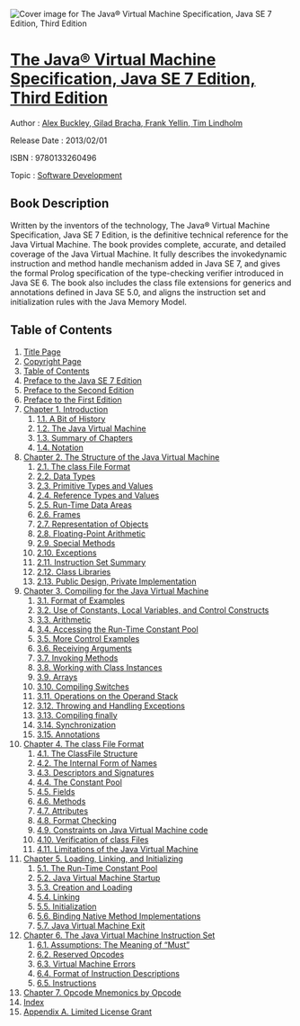 ![Cover image for The Java® Virtual Machine Specification, Java SE 7 Edition, Third Edition](https://imgdetail.ebookreading.net/cover/cover/software_development/EB9780133260496.jpg)

[The Java® Virtual Machine Specification, Java SE 7 Edition, Third Edition](https://ebookreading.net/view/book/The+Java%C2%AE+Virtual+Machine+Specification%2C+Java+SE+7+Edition%2C+Third+Edition-EB9780133260496_1.html "The Java® Virtual Machine Specification, Java SE 7 Edition, Third Edition")
====================================================================================================================

Author : [Alex Buckley](https://ebookreading.net/search/author/Alex+Buckley),[ Gilad Bracha](https://ebookreading.net/search/author/+Gilad+Bracha),[ Frank Yellin](https://ebookreading.net/search/author/+Frank+Yellin),[ Tim Lindholm](https://ebookreading.net/search/author/+Tim+Lindholm)

Release Date : 2013/02/01

ISBN : 9780133260496

Topic : [Software Development](https://ebookreading.net/search/category/software-development)

Book Description
-----------------

Written by the inventors of the technology, The Java® Virtual Machine Specification, Java SE 7 Edition, is the definitive technical reference for the Java Virtual Machine.
The book provides complete, accurate, and detailed coverage of the Java Virtual Machine. It fully describes the invokedynamic instruction and method handle mechanism added in Java SE 7, and gives the formal Prolog specification of the type-checking verifier introduced in Java SE 6. The book also includes the class file extensions for generics and annotations defined in Java SE 5.0, and aligns the instruction set and initialization rules with the Java Memory Model.
              
Table of Contents
-----------------

1. [Title Page](https://ebookreading.net/view/book/The+Java%C2%AE+Virtual+Machine+Specification%2C+Java+SE+7+Edition%2C+Third+Edition-EB9780133260496_2.html)
1. [Copyright Page](https://ebookreading.net/view/book/The+Java%C2%AE+Virtual+Machine+Specification%2C+Java+SE+7+Edition%2C+Third+Edition-EB9780133260496_3.html)
1. [Table of Contents](https://ebookreading.net/view/book/The+Java%C2%AE+Virtual+Machine+Specification%2C+Java+SE+7+Edition%2C+Third+Edition-EB9780133260496_4.html)
1. [Preface to the Java SE 7 Edition](https://ebookreading.net/view/book/The+Java%C2%AE+Virtual+Machine+Specification%2C+Java+SE+7+Edition%2C+Third+Edition-EB9780133260496_5.html)
1. [Preface to the Second Edition](https://ebookreading.net/view/book/The+Java%C2%AE+Virtual+Machine+Specification%2C+Java+SE+7+Edition%2C+Third+Edition-EB9780133260496_6.html)
1. [Preface to the First Edition](https://ebookreading.net/view/book/The+Java%C2%AE+Virtual+Machine+Specification%2C+Java+SE+7+Edition%2C+Third+Edition-EB9780133260496_7.html)
1. [Chapter 1. Introduction](https://ebookreading.net/view/book/The+Java%C2%AE+Virtual+Machine+Specification%2C+Java+SE+7+Edition%2C+Third+Edition-EB9780133260496_8.html)
    1. [1.1. A Bit of History](https://ebookreading.net/view/book/The+Java%C2%AE+Virtual+Machine+Specification%2C+Java+SE+7+Edition%2C+Third+Edition-EB9780133260496_9.html#ch01lev1sec1)
    1. [1.2. The Java Virtual Machine](https://ebookreading.net/view/book/The+Java%C2%AE+Virtual+Machine+Specification%2C+Java+SE+7+Edition%2C+Third+Edition-EB9780133260496_10.html#ch01lev1sec2)
    1. [1.3. Summary of Chapters](https://ebookreading.net/view/book/The+Java%C2%AE+Virtual+Machine+Specification%2C+Java+SE+7+Edition%2C+Third+Edition-EB9780133260496_11.html#ch01lev1sec3)
    1. [1.4. Notation](https://ebookreading.net/view/book/The+Java%C2%AE+Virtual+Machine+Specification%2C+Java+SE+7+Edition%2C+Third+Edition-EB9780133260496_12.html#ch01lev1sec4)
1. [Chapter 2. The Structure of the Java Virtual Machine](https://ebookreading.net/view/book/The+Java%C2%AE+Virtual+Machine+Specification%2C+Java+SE+7+Edition%2C+Third+Edition-EB9780133260496_13.html)
    1. [2.1. The class File Format](https://ebookreading.net/view/book/The+Java%C2%AE+Virtual+Machine+Specification%2C+Java+SE+7+Edition%2C+Third+Edition-EB9780133260496_14.html#ch02lev1sec1)
    1. [2.2. Data Types](https://ebookreading.net/view/book/The+Java%C2%AE+Virtual+Machine+Specification%2C+Java+SE+7+Edition%2C+Third+Edition-EB9780133260496_15.html#ch02lev1sec2)
    1. [2.3. Primitive Types and Values](https://ebookreading.net/view/book/The+Java%C2%AE+Virtual+Machine+Specification%2C+Java+SE+7+Edition%2C+Third+Edition-EB9780133260496_16.html#ch02lev1sec3)
    1. [2.4. Reference Types and Values](https://ebookreading.net/view/book/The+Java%C2%AE+Virtual+Machine+Specification%2C+Java+SE+7+Edition%2C+Third+Edition-EB9780133260496_17.html#ch02lev1sec4)
    1. [2.5. Run-Time Data Areas](https://ebookreading.net/view/book/The+Java%C2%AE+Virtual+Machine+Specification%2C+Java+SE+7+Edition%2C+Third+Edition-EB9780133260496_18.html#ch02lev1sec5)
    1. [2.6. Frames](https://ebookreading.net/view/book/The+Java%C2%AE+Virtual+Machine+Specification%2C+Java+SE+7+Edition%2C+Third+Edition-EB9780133260496_19.html#ch02lev1sec6)
    1. [2.7. Representation of Objects](https://ebookreading.net/view/book/The+Java%C2%AE+Virtual+Machine+Specification%2C+Java+SE+7+Edition%2C+Third+Edition-EB9780133260496_20.html#ch02lev1sec7)
    1. [2.8. Floating-Point Arithmetic](https://ebookreading.net/view/book/The+Java%C2%AE+Virtual+Machine+Specification%2C+Java+SE+7+Edition%2C+Third+Edition-EB9780133260496_21.html#ch02lev1sec8)
    1. [2.9. Special Methods](https://ebookreading.net/view/book/The+Java%C2%AE+Virtual+Machine+Specification%2C+Java+SE+7+Edition%2C+Third+Edition-EB9780133260496_22.html#ch02lev1sec9)
    1. [2.10. Exceptions](https://ebookreading.net/view/book/The+Java%C2%AE+Virtual+Machine+Specification%2C+Java+SE+7+Edition%2C+Third+Edition-EB9780133260496_23.html#ch02lev1sec10)
    1. [2.11. Instruction Set Summary](https://ebookreading.net/view/book/The+Java%C2%AE+Virtual+Machine+Specification%2C+Java+SE+7+Edition%2C+Third+Edition-EB9780133260496_24.html#ch02lev1sec11)
    1. [2.12. Class Libraries](https://ebookreading.net/view/book/The+Java%C2%AE+Virtual+Machine+Specification%2C+Java+SE+7+Edition%2C+Third+Edition-EB9780133260496_25.html#ch02lev1sec12)
    1. [2.13. Public Design, Private Implementation](https://ebookreading.net/view/book/The+Java%C2%AE+Virtual+Machine+Specification%2C+Java+SE+7+Edition%2C+Third+Edition-EB9780133260496_26.html#ch02lev1sec13)
1. [Chapter 3. Compiling for the Java Virtual Machine](https://ebookreading.net/view/book/The+Java%C2%AE+Virtual+Machine+Specification%2C+Java+SE+7+Edition%2C+Third+Edition-EB9780133260496_27.html)
    1. [3.1. Format of Examples](https://ebookreading.net/view/book/The+Java%C2%AE+Virtual+Machine+Specification%2C+Java+SE+7+Edition%2C+Third+Edition-EB9780133260496_28.html#ch03lev1sec1)
    1. [3.2. Use of Constants, Local Variables, and Control Constructs](https://ebookreading.net/view/book/The+Java%C2%AE+Virtual+Machine+Specification%2C+Java+SE+7+Edition%2C+Third+Edition-EB9780133260496_29.html#ch03lev1sec2)
    1. [3.3. Arithmetic](https://ebookreading.net/view/book/The+Java%C2%AE+Virtual+Machine+Specification%2C+Java+SE+7+Edition%2C+Third+Edition-EB9780133260496_30.html#ch03lev1sec3)
    1. [3.4. Accessing the Run-Time Constant Pool](https://ebookreading.net/view/book/The+Java%C2%AE+Virtual+Machine+Specification%2C+Java+SE+7+Edition%2C+Third+Edition-EB9780133260496_31.html#ch03lev1sec4)
    1. [3.5. More Control Examples](https://ebookreading.net/view/book/The+Java%C2%AE+Virtual+Machine+Specification%2C+Java+SE+7+Edition%2C+Third+Edition-EB9780133260496_32.html#ch03lev1sec5)
    1. [3.6. Receiving Arguments](https://ebookreading.net/view/book/The+Java%C2%AE+Virtual+Machine+Specification%2C+Java+SE+7+Edition%2C+Third+Edition-EB9780133260496_33.html#ch03lev1sec6)
    1. [3.7. Invoking Methods](https://ebookreading.net/view/book/The+Java%C2%AE+Virtual+Machine+Specification%2C+Java+SE+7+Edition%2C+Third+Edition-EB9780133260496_34.html#ch03lev1sec7)
    1. [3.8. Working with Class Instances](https://ebookreading.net/view/book/The+Java%C2%AE+Virtual+Machine+Specification%2C+Java+SE+7+Edition%2C+Third+Edition-EB9780133260496_35.html#ch03lev1sec8)
    1. [3.9. Arrays](https://ebookreading.net/view/book/The+Java%C2%AE+Virtual+Machine+Specification%2C+Java+SE+7+Edition%2C+Third+Edition-EB9780133260496_36.html#ch03lev1sec9)
    1. [3.10. Compiling Switches](https://ebookreading.net/view/book/The+Java%C2%AE+Virtual+Machine+Specification%2C+Java+SE+7+Edition%2C+Third+Edition-EB9780133260496_37.html#ch03lev1sec10)
    1. [3.11. Operations on the Operand Stack](https://ebookreading.net/view/book/The+Java%C2%AE+Virtual+Machine+Specification%2C+Java+SE+7+Edition%2C+Third+Edition-EB9780133260496_38.html#ch03lev1sec11)
    1. [3.12. Throwing and Handling Exceptions](https://ebookreading.net/view/book/The+Java%C2%AE+Virtual+Machine+Specification%2C+Java+SE+7+Edition%2C+Third+Edition-EB9780133260496_39.html#ch03lev1sec12)
    1. [3.13. Compiling finally](https://ebookreading.net/view/book/The+Java%C2%AE+Virtual+Machine+Specification%2C+Java+SE+7+Edition%2C+Third+Edition-EB9780133260496_40.html#ch03lev1sec13)
    1. [3.14. Synchronization](https://ebookreading.net/view/book/The+Java%C2%AE+Virtual+Machine+Specification%2C+Java+SE+7+Edition%2C+Third+Edition-EB9780133260496_41.html#ch03lev1sec14)
    1. [3.15. Annotations](https://ebookreading.net/view/book/The+Java%C2%AE+Virtual+Machine+Specification%2C+Java+SE+7+Edition%2C+Third+Edition-EB9780133260496_42.html#ch03lev1sec15)
1. [Chapter 4. The class File Format](https://ebookreading.net/view/book/The+Java%C2%AE+Virtual+Machine+Specification%2C+Java+SE+7+Edition%2C+Third+Edition-EB9780133260496_43.html)
    1. [4.1. The ClassFile Structure](https://ebookreading.net/view/book/The+Java%C2%AE+Virtual+Machine+Specification%2C+Java+SE+7+Edition%2C+Third+Edition-EB9780133260496_44.html#ch04lev1sec1)
    1. [4.2. The Internal Form of Names](https://ebookreading.net/view/book/The+Java%C2%AE+Virtual+Machine+Specification%2C+Java+SE+7+Edition%2C+Third+Edition-EB9780133260496_45.html#ch04lev1sec2)
    1. [4.3. Descriptors and Signatures](https://ebookreading.net/view/book/The+Java%C2%AE+Virtual+Machine+Specification%2C+Java+SE+7+Edition%2C+Third+Edition-EB9780133260496_46.html#ch04lev1sec3)
    1. [4.4. The Constant Pool](https://ebookreading.net/view/book/The+Java%C2%AE+Virtual+Machine+Specification%2C+Java+SE+7+Edition%2C+Third+Edition-EB9780133260496_47.html#ch04lev1sec4)
    1. [4.5. Fields](https://ebookreading.net/view/book/The+Java%C2%AE+Virtual+Machine+Specification%2C+Java+SE+7+Edition%2C+Third+Edition-EB9780133260496_48.html#ch04lev1sec5)
    1. [4.6. Methods](https://ebookreading.net/view/book/The+Java%C2%AE+Virtual+Machine+Specification%2C+Java+SE+7+Edition%2C+Third+Edition-EB9780133260496_49.html#ch04lev1sec6)
    1. [4.7. Attributes](https://ebookreading.net/view/book/The+Java%C2%AE+Virtual+Machine+Specification%2C+Java+SE+7+Edition%2C+Third+Edition-EB9780133260496_50.html#ch04lev1sec7)
    1. [4.8. Format Checking](https://ebookreading.net/view/book/The+Java%C2%AE+Virtual+Machine+Specification%2C+Java+SE+7+Edition%2C+Third+Edition-EB9780133260496_51.html#ch04lev1sec8)
    1. [4.9. Constraints on Java Virtual Machine code](https://ebookreading.net/view/book/The+Java%C2%AE+Virtual+Machine+Specification%2C+Java+SE+7+Edition%2C+Third+Edition-EB9780133260496_52.html#ch04lev1sec9)
    1. [4.10. Verification of class Files](https://ebookreading.net/view/book/The+Java%C2%AE+Virtual+Machine+Specification%2C+Java+SE+7+Edition%2C+Third+Edition-EB9780133260496_53.html#ch04lev1sec10)
    1. [4.11. Limitations of the Java Virtual Machine](https://ebookreading.net/view/book/The+Java%C2%AE+Virtual+Machine+Specification%2C+Java+SE+7+Edition%2C+Third+Edition-EB9780133260496_54.html#ch04alev1sec11)
1. [Chapter 5. Loading, Linking, and Initializing](https://ebookreading.net/view/book/The+Java%C2%AE+Virtual+Machine+Specification%2C+Java+SE+7+Edition%2C+Third+Edition-EB9780133260496_55.html)
    1. [5.1. The Run-Time Constant Pool](https://ebookreading.net/view/book/The+Java%C2%AE+Virtual+Machine+Specification%2C+Java+SE+7+Edition%2C+Third+Edition-EB9780133260496_56.html#ch05lev1sec1)
    1. [5.2. Java Virtual Machine Startup](https://ebookreading.net/view/book/The+Java%C2%AE+Virtual+Machine+Specification%2C+Java+SE+7+Edition%2C+Third+Edition-EB9780133260496_57.html#ch05lev1sec2)
    1. [5.3. Creation and Loading](https://ebookreading.net/view/book/The+Java%C2%AE+Virtual+Machine+Specification%2C+Java+SE+7+Edition%2C+Third+Edition-EB9780133260496_58.html#ch05lev1sec3)
    1. [5.4. Linking](https://ebookreading.net/view/book/The+Java%C2%AE+Virtual+Machine+Specification%2C+Java+SE+7+Edition%2C+Third+Edition-EB9780133260496_59.html#ch05lev1sec4)
    1. [5.5. Initialization](https://ebookreading.net/view/book/The+Java%C2%AE+Virtual+Machine+Specification%2C+Java+SE+7+Edition%2C+Third+Edition-EB9780133260496_60.html#ch05lev1sec5)
    1. [5.6. Binding Native Method Implementations](https://ebookreading.net/view/book/The+Java%C2%AE+Virtual+Machine+Specification%2C+Java+SE+7+Edition%2C+Third+Edition-EB9780133260496_61.html#ch05lev1sec6)
    1. [5.7. Java Virtual Machine Exit](https://ebookreading.net/view/book/The+Java%C2%AE+Virtual+Machine+Specification%2C+Java+SE+7+Edition%2C+Third+Edition-EB9780133260496_62.html#ch05lev1sec7)
1. [Chapter 6. The Java Virtual Machine Instruction Set](https://ebookreading.net/view/book/The+Java%C2%AE+Virtual+Machine+Specification%2C+Java+SE+7+Edition%2C+Third+Edition-EB9780133260496_63.html)
    1. [6.1. Assumptions: The Meaning of “Must”](https://ebookreading.net/view/book/The+Java%C2%AE+Virtual+Machine+Specification%2C+Java+SE+7+Edition%2C+Third+Edition-EB9780133260496_64.html#ch06lev1sec1)
    1. [6.2. Reserved Opcodes](https://ebookreading.net/view/book/The+Java%C2%AE+Virtual+Machine+Specification%2C+Java+SE+7+Edition%2C+Third+Edition-EB9780133260496_65.html#ch06lev1sec2)
    1. [6.3. Virtual Machine Errors](https://ebookreading.net/view/book/The+Java%C2%AE+Virtual+Machine+Specification%2C+Java+SE+7+Edition%2C+Third+Edition-EB9780133260496_66.html#ch06lev1sec3)
    1. [6.4. Format of Instruction Descriptions](https://ebookreading.net/view/book/The+Java%C2%AE+Virtual+Machine+Specification%2C+Java+SE+7+Edition%2C+Third+Edition-EB9780133260496_67.html#ch06lev1sec4)
    1. [6.5. Instructions](https://ebookreading.net/view/book/The+Java%C2%AE+Virtual+Machine+Specification%2C+Java+SE+7+Edition%2C+Third+Edition-EB9780133260496_68.html#ch06lev1sec5)
1. [Chapter 7. Opcode Mnemonics by Opcode](https://ebookreading.net/view/book/The+Java%C2%AE+Virtual+Machine+Specification%2C+Java+SE+7+Edition%2C+Third+Edition-EB9780133260496_69.html)
1. [Index](https://ebookreading.net/view/book/The+Java%C2%AE+Virtual+Machine+Specification%2C+Java+SE+7+Edition%2C+Third+Edition-EB9780133260496_70.html)
1. [Appendix A. Limited License Grant](https://ebookreading.net/view/book/The+Java%C2%AE+Virtual+Machine+Specification%2C+Java+SE+7+Edition%2C+Third+Edition-EB9780133260496_71.html)
